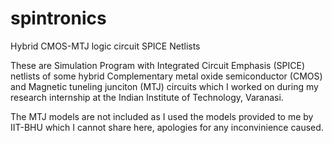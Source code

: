 # spintronics
Hybrid CMOS-MTJ logic circuit SPICE Netlists

These are Simulation Program with Integrated Circuit Emphasis (SPICE) netlists of some hybrid Complementary metal oxide semiconductor (CMOS) and Magnetic tuneling junciton (MTJ) circuits which I worked on during my research internship at the Indian Institute of Technology, Varanasi.

The MTJ models are not included as I used the models provided to me by IIT-BHU which I cannot share here, apologies for any inconvinience caused.
